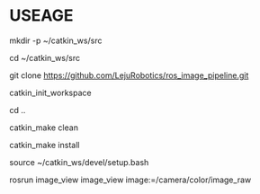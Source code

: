# USEAGE

mkdir -p ~/catkin_ws/src

cd ~/catkin_ws/src

git clone https://github.com/LejuRobotics/ros_image_pipeline.git

catkin_init_workspace 

cd ..

catkin_make clean

catkin_make install

source ~/catkin_ws/devel/setup.bash

rosrun image_view image_view image:=/camera/color/image_raw

